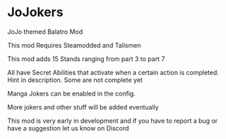 
# JoJokers
 JoJo themed Balatro Mod

This mod Requires Steamodded and Talismen

This mod adds 15 Stands ranging from part 3 to part 7

All have Secret Abilities that activate when a certain action is completed. Hint in description. Some are not complete yet

Manga Jokers can be enabled in the config.

More jokers and other stuff will be added eventually 

This mod is very early in development and if you have to report a bug or have a suggestion let us know on Discord 
